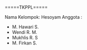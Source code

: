 =====TKPPL=====

Nama Kelompok: Hesoyam
Anggota : 
- M. Hawari S.
- Wendi R. M.
- Mukhlis R. S
- M. Firkan S. 

